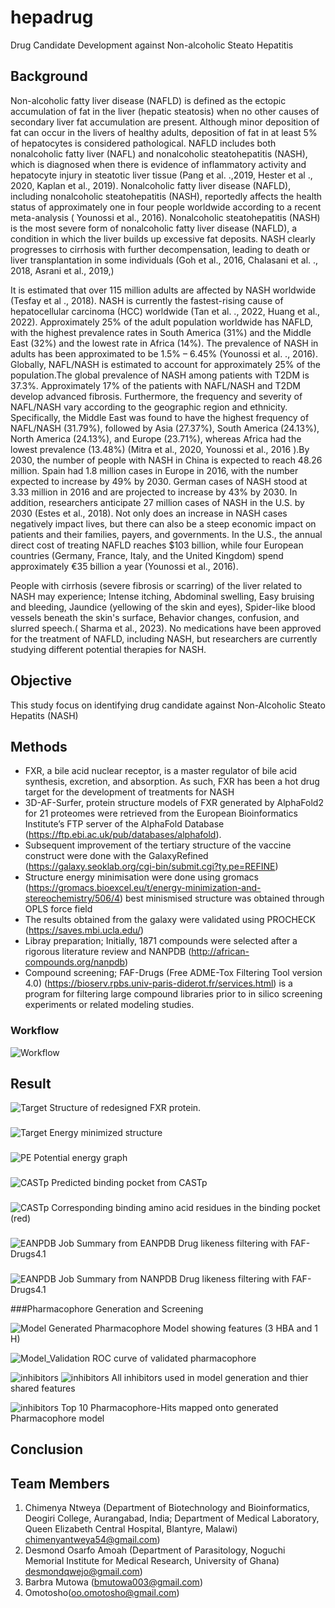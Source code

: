 # hepadrug 
Drug Candidate Development against Non-alcoholic Steato Hepatitis

## Background
Non-alcoholic fatty liver disease (NAFLD) is defined as the ectopic accumulation of fat in the liver (hepatic steatosis) when no other causes of secondary liver fat accumulation are present. Although minor deposition of fat can occur in the livers of healthy adults, deposition of fat in at least 5% of hepatocytes is considered pathological. NAFLD includes both nonalcoholic fatty liver (NAFL) and nonalcoholic steatohepatitis (NASH), which is diagnosed when there is evidence of inflammatory activity and hepatocyte injury in steatotic liver tissue (Pang et al. .,2019, Hester et al ., 2020, Kaplan et al., 2019). Nonalcoholic fatty liver disease (NAFLD), including nonalcoholic steatohepatitis (NASH), reportedly affects the health status of approximately one in four people worldwide according to a recent meta-analysis ( Younossi et al., 2016). Nonalcoholic steatohepatitis (NASH) is the most severe form of nonalcoholic fatty liver disease (NAFLD), a condition in which the liver builds up excessive fat deposits. NASH clearly progresses to cirrhosis with further decompensation, leading to death or liver transplantation in some individuals (Goh et al., 2016, Chalasani et al. ., 2018, Asrani et al., 2019,) 

It is estimated that over 115 million adults are affected by NASH worldwide (Tesfay et al ., 2018). NASH is currently the fastest-rising cause of hepatocellular carcinoma (HCC) worldwide (Tan et al. ., 2022, Huang et al., 2022). Approximately 25% of the adult population worldwide has NAFLD, with the highest prevalence rates in South America (31%) and the Middle East (32%) and the lowest rate in Africa (14%). The prevalence of NASH in adults has been approximated to be 1.5% – 6.45% (Younossi et al. ., 2016). Globally, NAFL/NASH is estimated to account for approximately 25% of the population.The global prevalence of NASH among patients with T2DM is 37.3%. Approximately 17% of the patients with NAFL/NASH and T2DM develop advanced fibrosis. Furthermore, the frequency and severity of NAFL/NASH vary according to the geographic region and ethnicity. Specifically, the Middle East was found to have the highest frequency of NAFL/NASH (31.79%), followed by Asia (27.37%), South America (24.13%), North America (24.13%), and Europe (23.71%), whereas Africa had the lowest prevalence (13.48%) (Mitra et al., 2020, Younossi et al., 2016 ).By 2030, the number of people with NASH in China is expected to reach 48.26 million. Spain had 1.8 million cases in Europe in 2016, with the number expected to increase by 49% by 2030. German cases of NASH stood at 3.33 million in 2016 and are projected to increase by 43% by 2030. In addition, researchers anticipate 27 million cases of NASH in the U.S. by 2030 (Estes et al., 2018). Not only does an increase in NASH cases negatively impact lives, but there can also be a steep economic impact on patients and their families, payers, and governments. In the U.S., the annual direct cost of treating NAFLD reaches $103 billion, while four European countries (Germany, France, Italy, and the United Kingdom) spend approximately €35 billion a year (Younossi et al., 2016).

People with cirrhosis (severe fibrosis or scarring) of the liver related to NASH may experience; Intense itching, Abdominal swelling, Easy bruising and bleeding, Jaundice (yellowing of the skin and eyes), Spider-like blood vessels beneath the skin's surface, Behavior changes, confusion, and slurred speech.( Sharma et al., 2023). No medications have been approved for the treatment of NAFLD, including NASH, but researchers are currently studying different potential therapies for NASH.

## Objective

This study focus on identifying drug candidate against Non-Alcoholic Steato Hepatits (NASH)

## Methods
- FXR, a bile acid nuclear receptor, is a master regulator of bile acid synthesis, excretion, and absorption. As such, FXR has been a hot drug target for the development of treatments for NASH
- 3D-AF-Surfer, protein structure models of FXR generated by AlphaFold2 for 21 proteomes were retrieved from the European Bioinformatics Institute’s FTP server of the AlphaFold Database (https://ftp.ebi.ac.uk/pub/databases/alphafold).
- Subsequent improvement of the tertiary structure of the vaccine construct were done with the GalaxyRefined (https://galaxy.seoklab.org/cgi-bin/submit.cgi?ty.pe=REFINE)
- Structure energy minimisation were done using gromacs (https://gromacs.bioexcel.eu/t/energy-minimization-and-stereochemistry/506/4) best minismised structure was obtained through OPLS force field
- The results obtained from the galaxy were validated using PROCHECK (https://saves.mbi.ucla.edu/)
- Libray preparation; Initially, 1871 compounds were selected after a rigorous literature review and NANPDB (http://african-compounds.org/nanpdb)
- Compound screening; FAF-Drugs (Free ADME-Tox Filtering Tool version 4.0) (https://bioserv.rpbs.univ-paris-diderot.fr/services.html)  is a program for filtering large compound libraries prior to in silico screening experiments or related modeling studies.


### Workflow
![Workflow](workflow/Schema.jpeg)


###

###



## Result


![Target](figures/modelled_FXR.png)
Structure of redesigned FXR protein. 

###
###

![Target](figures/energy_minimized_FXR.png)
Energy minimized structure 

###
###

![PE](figures/Potential_Energy_Graph.PNG)
Potential energy graph 

###
###

![CASTp](figures/CasTp_Pred..PNG)
Predicted binding pocket from CASTp

###
###
![CASTp](figures/CastTpred.PNG)
Corresponding binding amino acid residues in the binding pocket (red) 

###
###

![EANPDB](figures/EANPDB_DrugLike_summary.JPG)
Job Summary from EANPDB Drug likeness filtering with FAF-Drugs4.1

###
###

![EANPDB](figures/NANPDB_DrugLike_summary.JPG)
Job Summary from NANPDB Drug likeness filtering with FAF-Drugs4.1

###Pharmacophore Generation and Screening 

![Model](figures/Generated_Pharmacophore_model.JPG)
Generated Pharmacophore Model showing features (3 HBA and 1 H)

![Model_Validation](figures/Model_Validation_ROC.png)
ROC curve of validated pharmacophore 

![inhibitors](figures/6_inhibitors_on_pharmacophore.JPG)
![inhibitors](figures/9_inhibitors_on_pharmacophore.JPG)
All inhibitors used in model generation and thier shared features 

![inhibitors](figures/Top_10_Pharmacophore-Hits_on_Pharmacophore.JPG)
Top 10 Pharmacophore-Hits mapped onto generated Pharmacophore model


## Conclusion




## Team Members
1. Chimenya Ntweya (Department of Biotechnology and Bioinformatics, Deogiri College, Aurangabad, India; Department of Medical Laboratory, Queen Elizabeth Central Hospital, Blantyre, Malawi) chimenyantweya54@gmail.com)
2. Desmond Osarfo Amoah (Department of Parasitology, Noguchi Memorial Institute for Medical Research, University of Ghana) desmondqwejo@gmail.com)
3. Barbra Mutowa (bmutowa003@gmail.com)
4. Omotosho(oo.omotosho@gmail.com)




